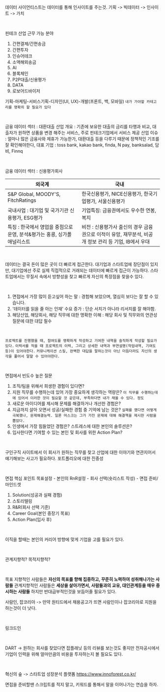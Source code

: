 
데이터 사이언티스트는 데이터를 통해 인사이트를 주는것.
기획 -> 빅데이터 -> 인사이트 -> 가치

<br>

핀테크 산업 근무 가능 분야
1. 간편결제/간편송금
2. 간편투자
3. 인슈어테크
4. 소액해외송금
5. AI
6. 블록체인
7. P2P대출/신용평가
8. DATA
9. 로보어드바이저

기획-마케팅-서비스기획-디자인(UI, UX)-개발(프론트, 백, 모바일)
`내가 가야할 카테고리를 명확히 할 필요가 있다`

<br>

금융 데이터 섹터 : 대환대출
산업 개요 : 기존에 보유한 대출의 금리를 타행과 비교, 대출자가 원하면 상품을 변경 해주는 서비스, 주로 핀테크기업에서 서비스 제공
산업 이슈 : 얼마나 많은 금융사와 제휴가 가능한가, 대환대출 등을 다루기 때문에 정책적인 기조를 잘 확인해야한다, 
대표 기업 : toss bank, kakao bank, finda, N pay, banksalad, 담비, Finnq

<br>

금융 데이터 섹터 : 신용평가회사

| 외국계                                         | 국내                                                            |
| ------------------------------------------- | ------------------------------------------------------------- |
| S&P Global, MOODY'S, FitchRatings           | 한국신용평가, NICE신용평가, 한국기업평가, 서울신용평가                              |
| 국내사업 : 대기업 및 국가기관 신용평가, ESG평가               | 기업특징: 금융권에서도 우수한 연봉, 복지                                       |
| 특징 : 한국에서 영업을 중점으로 운영, 분석&평가는 홍콩, 싱가폴 애널리스트 | 비전 : 신용평가사 출신의 경우 금융권으로 이적이 유망, 재무분석, 비공개 정보 관리 등 기업, IB에서 우대 |

<br>

데이터는 결국 돈이 많은 곳이 더 빠르게 접근한다.
대기업과 스타트업에 장단점이 있지만, 대기업에선 주로 실제 직접적으로 거래되는 데이터에 빠르게 접근이 가능하다. 스타트업에서는 무질서 속에서 방향성을 찾고 빠르게 자신의 특장점을 찾을수 있다.

<br>

1. 면접에서 가장 많이 듣고싶어 하는 말 : 경험해 보았으며, 열심히 보다는 잘 할 수 있습니다.
2. '데이터를 읽을 줄 아는 인재' 수요 증가 : 단순 서치가 아니라 리서치를 잘 해야함.
3. 해당산업, 해당회사, 해당 직무에 대한 명확한 이해 : 해당 회사 및 직무와의 연관성 질문에 대한 대답 필수

<br>

`프로젝트를 진행했을 때, 참여도를 명확하게 작성하고 기여한 내역을 솔직하게 작성할 필요가 있다.`
`이력서를 적을 때 프로젝트의 이력, 그리고 상세한 내역과 부연설명(작업내역, 기여도 등)이 있어야한다.`
`커뮤니케이션 스킬, 완벽한 대답을 말하는것이 아닌 더듬더라도 자신의 생각을 풀어서 말할 수 있어야한다.`

<br>

면접에서 빈도수 높은 질문
1. 조직/팀을 위해서 희생한 경험이 있다면?
2. 지원 직무를 수행하는데 있어 가장 중요하게 생각하는 역량은? `이 직무를 수행하는데에 있어서 이러한 것이 필요할 것 같은데, 부족하다면 내가 채울 수 있다. 정도`
3. 새로운 아이디어를 제시해 문제를 해결하거나 개선한 경험은?
4. 지금까지 살아 오면서 성공/실패한 경험 중 기억에 남는 것은? `실패를 했다면 어떻게 극복했나, 문제해결능력. 일론 머스크는 그가 가진 문제에 대해 해결책을 제시한 사람을 뽑았다. `
5. 인생에서 가장 힘들었던 경험은? 스트레스에 대한 본인의 솔루션은?
6. 입사한다면 기여할 수 있는 본인 및 회사를 위한 Action Plan?

<br>

구인구직 사이트에서 이 회사가 원하는 직무를 찾고 산업에 대한 이야기와 연관지어서 얘기해보는 사고가 필요하다.
포트폴리오에 대한 진중성

<br>

면접 핵심 포인트
목표설정 - 본인의 RnR설정 - 회사 선택(숏리스트 작성) - 면접 준비/마인드셋
1. Solution(성공과 실패 경험)
2. 스토리텔링
3. R&R(회사 선택 기준)
4. Career Goal(본인 중장기 목표)
5. Action Plan(입사 후)

<br>

이직을 할때는 본인의 커리어 방향에 맞게 기업을 고를 필요가 있다.

<br>

관계지향적? 목적지향적?

<br>

목표 지향적인 사람들은 **자신의 목표를 향해 집중하고, 꾸준히 노력하여 성취해나가는 사람들**
관계지향적인 사람들은 **세상을 살아가면서, 사람들과의 교유, 대인관계등을 매우 중시하는 사람들**
하지만 반대급부적인것을 보듬어줄 필요가 있다.


사람인, 잡코리아
-> 만약 원티드에서 채용공고가 뜨면 사람인이나 잡코리아로 지원을 하는것이 더 낫다.

<br>

링크드인

<br>

DART
-> 원하는 회사를 찾았다면 잡플래닛 등의 리뷰를 보는것도 좋지만 전자공시에서 기업이 인력을 위해 얼마만큼의 비용을 투자하는지 볼 필요도 있다.

<br>

혁신의 숲 
-> 스타트업 성장분석 플랫폼
https://www.innoforest.co.kr/


면접을 준비할땐 스크립트를 적지 말고, 키워드를 통해서 말을 이어나가는 연습을 하자.


